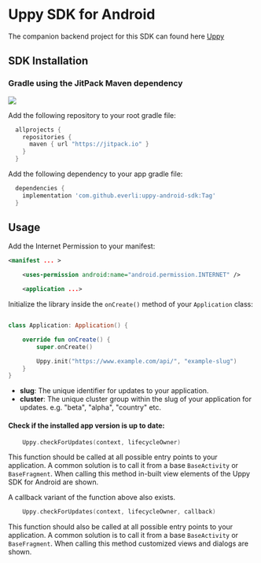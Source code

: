 # Uppy SDK for Android

The companion backend project for this SDK can found here [Uppy](https://github.com/everli/Uppy)

## SDK Installation

### Gradle using the JitPack Maven dependency

[![](https://jitpack.io/v/Everli/uppy-android-sdk.svg)](https://jitpack.io/#Everli/uppy-android-sdk)

Add the following repository to your root gradle file:

 ```groovy
   allprojects {
     repositories {
       maven { url "https://jitpack.io" }
     }
   }
 ````

Add the following dependency to your app gradle file:

  ```groovy
    dependencies {
      implementation 'com.github.everli:uppy-android-sdk:Tag'
    }
  ```

## Usage

Add the Internet Permission to your manifest:

```xml
<manifest ... >

    <uses-permission android:name="android.permission.INTERNET" />

    <application ...>

```

Initialize the library inside the  `onCreate()` method of your `Application` class:

```kotlin

class Application: Application() {

    override fun onCreate() {
        super.onCreate()

        Uppy.init("https://www.example.com/api/", "example-slug")
    }
}

```

* **slug**: The unique identifier for updates to your application.
* **cluster**: The unique cluster group within the slug of your application for updates. e.g. "beta", "alpha", "country" etc.

#### Check if the installed app version is up to date:

```kotlin
    Uppy.checkForUpdates(context, lifecycleOwner)
```
This function should be called at all possible entry points to your application. A common solution is to call it from a base `BaseActivity` or `BaseFragment`. When calling this method in-built view elements of the Uppy SDK for Android are shown.

A callback variant of the function above also exists.

```kotlin
    Uppy.checkForUpdates(context, lifecycleOwner, callback)
```

This function should also be called at all possible entry points to your application. A common solution is to call it from a base `BaseActivity` or `BaseFragment`. When calling this method customized views and dialogs are shown.


